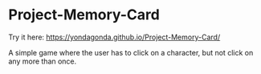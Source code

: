 # Project-Memory-Card

Try it here: https://yondagonda.github.io/Project-Memory-Card/

A simple game where the user has to click on a character, but not click on any more than once.

